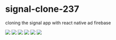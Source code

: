 # signal-clone-237
cloning the signal app with react native ad firebase

![](Images/signal1.jpg)
![](Images/signal2.jpg)
![](Images/signal3.jpg)
![](Images/signal4.jpg)
![](Images/signal5.jpg)
![](Images/signal6.jpg)
